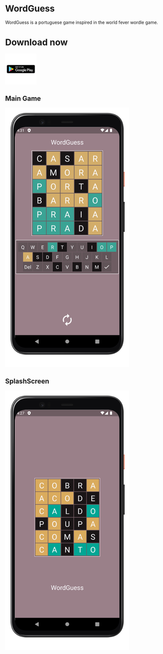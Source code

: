 # WordGuess
WordGuess is a portuguese game inspired in the world fever wordle game.

# Download now
<div>
  <a href="https://play.google.com/store/apps/details?id=com.ipsoft.wordguess" target="_blank"><img src="https://github.com/AnthoniIP/WordGuess/blob/master/app/screenshots/playstore.png" alt="download at playstore" style="width:20%;height:20%;"></a>
</div>


## Main Game
<div>
<img src="https://github.com/AnthoniIP/WordGuess/blob/master/app/screenshots/Screenshot_1642319829_google-pixel4-clearlywhite-portrait.png" alt="drawing" width="400"/>
</div>

## SplashScreen
<div>
<img src="https://github.com/AnthoniIP/WordGuess/blob/master/app/screenshots/Screenshot_1642319637_google-pixel4-clearlywhite-portrait.png" alt="drawing" width="400"/>
</div>
